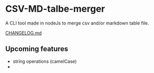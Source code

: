 # CSV-MD-talbe-merger
A CLI tool made in nodeJs to merge csv and/or markdown table file.

[CHANGELOG.md](./CHANGELOG.md)

## Upcoming features
- string operations (camelCase)
- 
